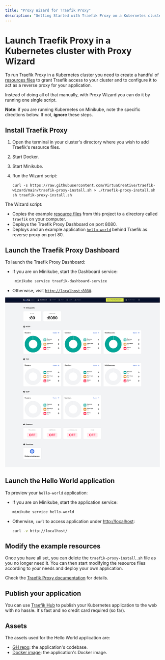 ```yaml
---
title: "Proxy Wizard for Traefik Proxy"
description: "Getting Started with Traefik Proxy on a Kubernetes cluster woth Proxy Wizard"
---
```


# Launch Traefik Proxy in a Kubernetes cluster with Proxy Wizard

To run Traefik Proxy in a Kubernetes cluster you need to create a handful of
[resources files](https://doc.traefik.io/traefik/getting-started/quick-start-with-kubernetes/)
to grant Traefik access to your cluster and to configure it to act as a reverse proxy
for your application.

Instead of doing all of that manually, with Proxy Wizard you can do it by running one single script.

**Note:** if you are running Kubernetes on Minikube, note the specific directions below. If not,
**ignore** these steps.

## Install Traefik Proxy

1. Open the terminal in your cluster's directory where you wish
to add Traefik's resource files.
1. Start Docker.
1. Start Minikube.
1. Run the Wizard script:

   ```shell
   curl -s https://raw.githubusercontent.com/VirtuaCreative/traefik-wizard/main/traefik-proxy-install.sh > ./traefik-proxy-install.sh
   sh traefik-proxy-install.sh
   ```

The Wizard script:

- Copies the example [resource files](../proxy-kube-resources/) from this project to a directory called
`traefik` on your computer.
- Deploys the Traefik Proxy Dashboard on port 8080.
- Deploys and an example application [`hello-world`](https://github.com/VirtuaCreative/html-hello-world)
behind Traefik as reverse proxy on port 80.

## Launch the Traefik Proxy Dashboard

To launch the Traefik Proxy Dashboard:

- If you are on Minikube, start the Dashboard service:

  ```sh
   minikube service traefik-dashboard-service
   ```

- Otherwise, visit [`http://localhost:8080`](http://localhost:8080).

![Traefik Proxy Dashboard](img/traefik-proxy-dashboard.png)

## Launch the Hello World application

To preview your `hello-world` application:

- If you are on Minikube, start the application service:

  ```sh
  minikube service hello-world
  ```

- Otherwise, `curl` to access application under [http://localhost](http://localhost):

   ```sh
   curl -v http://localhost/
   ```

## Modify the example resources

Once you have all set, you can delete the `traefik-proxy-install.sh` file as you no longer need it.
You can then start modifying the resource files according to your needs and deploy your own application.

Check the [Traefik Proxy documentation](https://doc.traefik.io/traefik/) for details.

## Publish your application

You can use [Traefik Hub](https://doc.traefik.io/traefik-hub/) to publish your Kubernetes application to the
web with no hassle. It's fast and no credit card required (so far).

## Assets

The assets used for the Hello World application are:

- [GH repo](https://github.com/VirtuaCreative/html-hello-world): the application's codebase.
- [Docker image](https://hub.docker.com/r/ramosmd/html-hello-world): the application's Docker image.
